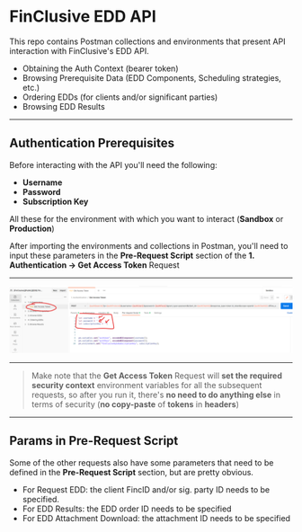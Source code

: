 # FinClusive EDD API

This repo contains Postman collections and environments that present API interaction with FinClusive's EDD API.

 - Obtaining the Auth Context (bearer token)
 - Browsing Prerequisite Data (EDD Components, Scheduling strategies, etc.)
 - Ordering EDDs (for clients and/or significant parties)
 - Browsing EDD Results

---


## Authentication Prerequisites

Before interacting with the API you'll need the following:

 - **Username**
 - **Password**
 - **Subscription Key** 

All these for the environment with which you want to interact (**Sandbox** or **Production**)

After importing the environments and collections in Postman, you'll need to input these parameters in the **Pre-Request Script** section of the **1. Authentication -> Get Access Token** Request

---

![](assets/screen1.png)

---


> Make note that the **Get Access Token** Request will **set the required security context** environment variables for all the subsequent requests, so after you run it, there's **no need to do anything else** in terms of security (**no copy-paste** of **tokens** in **headers**)


---

## Params in Pre-Request Script

Some of the other requests also have some parameters that need to be defined in the **Pre-Request Script** section, but are pretty obvious.

 - For Request EDD: the client FincID and/or sig. party ID needs to be specified.
 - For EDD Results: the EDD order ID needs to be specified
 - For EDD Attachment Download: the attachment ID needs to be specified
